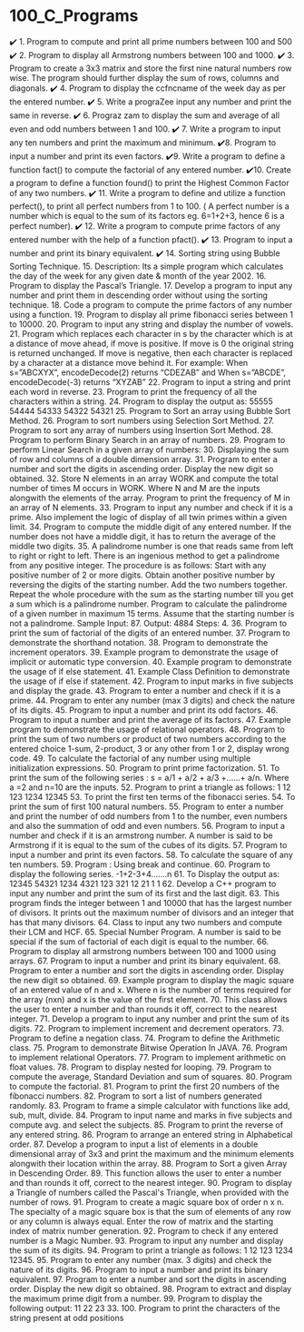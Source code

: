 # 100_C_Programs

✔️ 1. Program to compute and print all prime numbers between 100 and 500
✔️ 2. Program to display all Armstrong numbers between 100 and 1000.
✔️ 3. Program to create a 3x3 matrix and store the first nine natural numbers row wise. The program should further display the sum of rows, columns and diagonals.
✔️ 4. Program to display the ccfncname of the week day as per the entered number.
✔️ 5. Write a prograZee input any number and print the same in reverse.
✔️ 6. Prograz zam to display the sum and average of all even and odd numbers between 1 and 100.
✔️ 7. Write a program to input any ten numbers and print the maximum and minimum.
✔️8. Program to input a number and print its even factors.
✔️9. Write a program to define a function fact() to compute the factorial of any entered number.
✔️10. Create a program to define a function found() to print the Highest Common Factor of any two numbers.
✔️ 11. Write a program to define and utilize a function perfect(), to print all perfect numbers from 1 to 100. ( A perfect number is a number which is equal to the sum of its factors eg. 6=1+2+3, hence 6 is a perfect number).
✔️ 12. Write a program to compute prime factors of any entered number with the help of a function pfact().
✔️ 13. Program to input a number and print its binary equivalent.
✔️ 14. Sorting string using Bubble Sorting Technique.
15. Description: Its a simple program which calculates the day of the week for any given date & month of the year 2002.
16. Program to display the Pascal’s Triangle.
17. Develop a program to input any number and print them in descending order without using the sorting technique.
18. Code a program to compute the prime factors of any number using a function.
19. Program to display all prime fibonacci series between 1 to 10000.
20. Program to input any string and display the number of vowels.
21. Program which replaces each character in s by the character which is at a distance of move ahead, if move is positive. If move is 0 the original string is returned unchanged. If move is negative, then each character is replaced by a character at a distance move behind it. For example: When s=”ABCXYX”, encodeDecode(2) returns “CDEZAB” and When s=”ABCDE”, encodeDecode(-3) returns “XYZAB”
22. Program to input a string and print each word in reverse.
23. Program to print the frequency of all the characters within a string.
24. Program to display the output as: 55555 54444 54333 54322 54321
25. Program to Sort an array using Bubble Sort Method.
26. Program to sort numbers using Selection Sort Method.
27. Program to sort any array of numbers using Insertion Sort Method.
28. Program to perform Binary Search in an array of numbers.
29. Program to perform Linear Search in a given array of numbers:
30. Displaying the sum of row and columns of a double dimension array.
31. Program to enter a number and sort the digits in ascending order. Display the new digit so obtained.
32. Store N elements in an array WORK and compute the total number of times M occurs in WORK. Where N and M are the inputs alongwith the elements of the array. Program to print the frequency of M in an array of N elements.
33. Program to input any number and check if it is a prime. Also implement the logic of display of all twin primes within a given limit.
34. Program to compute the middle digit of any entered number. If the number does not have a middle digit, it has to return the average of the middle two digits.
35. A palindrome number is one that reads same from left to right or right to left. There is an ingenious method to get a palindrome from any positive integer. The procedure is as follows: Start with any positive number of 2 or more digits. Obtain another positive number by reversing the digits of the starting number. Add the two numbers together. Repeat the whole procedure with the sum as the starting number till you get a sum which is a palindrome number. Program to calculate the palindrome of a given number in maximum 15 terms. Assume that the starting number is not a palindrome. Sample Input: 87. Output: 4884 Steps: 4.
36. Program to print the sum of factorial of the digits of an entered number.
37. Program to demonstrate the shorthand notation.
38. Program to demonstrate the increment operators.
39. Example program to demonstrate the usage of implicit or automatic type conversion.
40. Example program to demonstrate the usage of if else statement.
41. Example Class Definition to demonstrate the usage of if else if statement.
42. Program to input marks in five subjects and display the grade.
43. Program to enter a number and check if it is a prime.
44. Program to enter any number (max 3 digits) and check the nature of its digits.
45. Program to input a number and print its odd factors.
46. Program to input a number and print the average of its factors.
47. Example program to demonstrate the usage of relational operators.
48. Program to print the sum of two numbers or product of two numbers according to the entered choice 1-sum, 2-product, 3 or any other from 1 or 2, display wrong code.
49. To calculate the factorial of any number using multiple initialization expressions.
50. Program to print prime factorization.
51. To print the sum of the following series : s = a/1 + a/2 + a/3 +......+ a/n. Where a =2 and n=10 are the inputs.
52. Program to print a triangle as follows: 1 12 123 1234 12345
53. To print the first ten terms of the fibonacci series.
54. To print the sum of first 100 natural numbers.
55. Program to enter a number and print the number of odd numbers from 1 to the number, even numbers and also the summation of odd and even numbers.
56. Program to input a number and check if it is an armstrong number. A number is said
to be Armstrong if it is equal to the sum of the cubes of its digits.
57. Program to input a number and print its even factors.
58. To calculate the square of any ten numbers.
59. Program : Using break and continue.
60. Program to display the following series. -1+2-3+4.......n
61. To Display the output as: 12345 54321 1234 4321 123 321 12 21 1 1
62. Develop a C++ program to input any number and print the sum of its first and the last digit.
63. This program finds the integer between 1 and 10000 that has the largest number of divisors. It prints out the maximum number of divisors and an integer that has that many divisors.
64. Class to input any two numbers and compute their LCM and HCF.
65. Special Number Program. A number is said to be special if the sum of factorial of each digit is equal to the number.
66. Program to display all armstrong numbers between 100 and 1000 using arrays.
67. Program to input a number and print its binary equivalent.
68. Program to enter a number and sort the digits in ascending order. Display the new digit so obtained.
69. Example program to display the magic square of an entered value of n and x. Where n is the number of terms required for the array (nxn) and x is the value of the first element.
70. This class allows the user to enter a number and than rounds it off, correct to the nearest integer.
71. Develop a program to input any number and print the sum of its digits.
72. Program to implement increment and decrement operators.
73. Program to define a negation class.
74. Program to define the Arithmetic class.
75. Program to demonstrate Bitwise Operation In JAVA.
76. Program to implement relational Operators.
77. Program to implement arithmetic on float values.
78. Program to display nested for looping.
79. Program to compute the average, Standard Deviation and sum of squares.
80. Program to compute the factorial.
81. Program to print the first 20 numbers of the fibonacci numbers.
82. Program to sort a list of numbers generated randomly.
83. Program to frame a simple calculator with functions like add, sub, mult, divide.
84. Program to input name and marks in five subjects and compute avg. and select the subjects.
85. Program to print the reverse of any entered string.
86. Program to arrange an entered string in Alphabetical order.
87. Develop a program to input a list of elements in a double dimensional array of 3x3 and print the maximum and the minimum elements alongwith their location within the array.
88. Program to Sort a given Array in Descending Order.
89. This function allows the user to enter a number and than rounds it off, correct to the nearest integer.
90. Program to display a Triangle of numbers called the Pascal's Triangle, when
provided with the number of rows.
91. Program to create a magic square box of order n x n. The specialty of a magic square box is that the sum of elements of any row or any column is always equal. Enter the row of matrix and the starting index of matrix number generation.
92. Program to check if any entered number is a Magic Number.
93. Program to input any number and display the sum of its digits.
94. Program to print a triangle as follows: 1 12 123 1234 12345.
95. Program to enter any number (max. 3 digits) and check the nature of its digits.
96. Program to input a number and print its binary equivalent.
97. Program to enter a number and sort the digits in ascending order. Display the new digit so obtained.
98. Program to extract and display the maximum prime digit from a number.
99. Program to display the following output: 11 22 23 33.
100. Program to print the characters of the string present at odd positions
